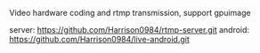 Video hardware coding and rtmp transmission, support gpuimage

server: https://github.com/Harrison0984/rtmp-server.git
android: https://github.com/Harrison0984/live-android.git
